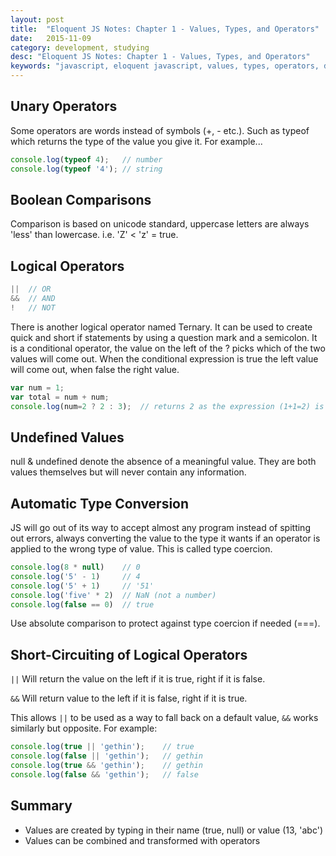 ```yaml
---
layout: post
title:  "Eloquent JS Notes: Chapter 1 - Values, Types, and Operators"
date:   2015-11-09
category: development, studying
desc: "Eloquent JS Notes: Chapter 1 - Values, Types, and Operators"
keywords: "javascript, eloquent javascript, values, types, operators, development, studying, tutorial"
---
```


## Unary Operators
Some operators are words instead of symbols (+, - etc.). Such as typeof which returns the type of the value you give it. For example...

~~~js
console.log(typeof 4);   // number
console.log(typeof '4'); // string
~~~


## Boolean Comparisons
Comparison is based on unicode standard, uppercase letters are always 'less' than lowercase. i.e. 'Z' < 'z' = true.


## Logical Operators
~~~js
||  // OR
&&  // AND
!   // NOT
~~~

There is another logical operator named Ternary. It can be used to create quick and short if statements by using a question mark and a semicolon. It is a conditional operator, the value on the left of the ? picks which of the two values will come out. When the conditional expression is true the left value will come out, when false the right value.

~~~js
var num = 1;
var total = num + num;
console.log(num=2 ? 2 : 3);  // returns 2 as the expression (1+1=2) is true
~~~


## Undefined Values
null & undefined denote the absence of a meaningful value. They are both values themselves but will never contain any information.


## Automatic Type Conversion
JS will go out of its way to accept almost any program instead of spitting out errors, always converting the value to the type it wants if an operator is applied to the wrong type of value. This is called type coercion.

~~~js
console.log(8 * null)    // 0
console.log('5' - 1)     // 4
console.log('5' + 1)     // '51'
console.log('five' * 2)  // NaN (not a number)
console.log(false == 0)  // true
~~~

Use absolute comparison to protect against type coercion if needed (===).


## Short-Circuiting of Logical Operators
`||` Will return the value on the left if it is true, right if it is false.

`&&` Will return value to the left if it is false, right if it is true. 

This allows `||` to be used as a way to fall back on a default value, `&&` works similarly but opposite. For example:

~~~js
console.log(true || 'gethin');    // true
console.log(false || 'gethin');   // gethin
console.log(true && 'gethin');    // gethin
console.log(false && 'gethin');   // false
~~~


## Summary
- Values are created by typing in their name (true, null) or value (13, 'abc')
- Values can be combined and transformed with operators